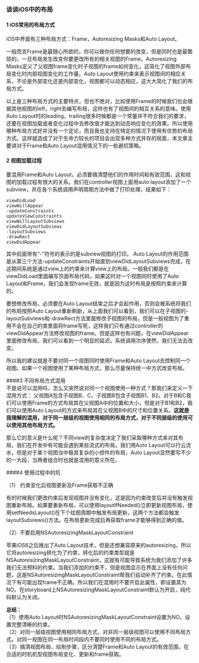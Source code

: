 ### 谈谈iOS中的布局
#### 1 iOS常用的布局方式 
iOS中界面有三种布局方式：Frame，Autoresizing Masks和Auto Layout。  

一般而言Frame是最随心所欲的，你可以做你任何想要的改变，但是同时也是最繁琐的，一旦布局发生改变你要更改所有的相关视图的Frame。Autoresizing Masks定义了父视图frame变化时子视图的frame如何变化，这简化了视图外部布局变化时内部视图变化的工作量。Auto Layout使用约束来表示视图间的相应关系，不论是外部变化还是内部变化，视图都可以动态相应，这大大简化了我们的布局方式。    

以上是三种布局方式的主要特点，但也不绝对，比如使用Frame的时候我们也会根据其他视图的left，right去编写布局，这样也有了视图间的相互关系的意味。使用Auto Layout时的leading，trailing很多时候都是一个常量并不符合我们的要求，还要在视图加载或者变化过程中去修改值才能达到动态响应变化的效果。所以使用哪种布局方式好并没有一个定论，而且我也支持在特定的情况下使用有优势的布局方式。这样就造成了对于生命力较长的项目会出现多种方式并存的局面，本文章主要讲对于Frame和Auto Layout混用情况下的一些避坑策略。    

#### 2 视图加载过程   
要混用Frame和Auto Layout，必须要搞清楚他们的作用时间和有效范围，这和视图的加载过程有很大的关系。我们在controller视图上面用auto layout添加了一个subview，并在各个系统调用声明周期方法中做了打印处理，结果如下：  
 
	viewDidLoad   
	viewWillAppear  
	-updateConstraints   
	updateViewConstraints   
	viewWillLayoutSubviews   
	viewDidLayoutSubviews   
	-layoutSubviews   
	-drawRect  
	viewDidAppear   

其中前面带有“-”符号的表示的是subview视图的打印。
Auto Layout的作用范围是从第三个方法-updateConstraints开始直到viewDidLayoutSubviews完成，在这期间系统是通过view上的约束来计算view上的布局。一般我们都是在viewDidLoad里面编写页面布局代码，如果这时对一个视图同时使用了Auto Layout和Frame，我们会发现frame无效，就是因为这时布局是按照约束来计算的。   

要想修改布局，必须要在Auto Layout结束之后才会起作用，否则会被系统将我们的布局按照Auto Layout重新刷新，从上面我们可以看到，我们可以在子视图的-layoutSubviews和-drawRect方法里面修改子视图的布局，但是一般视图为了重用不会在自己的类里面将frame写死，这样我们只有通过controller的viewDidAppear方法修改视图的frame。但是这样也有问题，在viewDidAppear里面修改布局，我们可以看到一个明显的延迟，系统调用次序使然，我们无法去改变。

所以我的建议就是不要对同一个视图同时使用Frame和Auto Layout去控制同一个视图。如果一个视图使用了某种布局方式，那么尽量保持统一中方式改变布局。   

####3 不同布局方式混用  
不是说可以混用吗，怎么又突然说对同一个视图使用一种方式？那我们来定义一下混用方式： 父视图A包含子视图B、C，子视图B包含子视图B1、B2。对于B和C我们可以使用Frame的方式布局其在父视图A中的位置和大小，但是对于B1和B2，我们可以使用Auto Layout的方式来布局其在父视图B中的尺寸和位置关系。**这就是我理解的混用，对于同一层级的视图使用相同的布局方式，对于不同层级的使用可以使用其他布局方式。**     

那么它的意义是什么呢？不同view的复杂度决定了我们采取哪种方式来对其布局，我们在开发中有可能会遇到某些流式的布局，我们用Auto Layout可以行云流水，但是对于某个视图当中极其复杂的小控件的布局，Auto Layout显然要写不少的一大段，当两者组合时也就是混用的意义所在。

####4 使用过程中的坑
   
（1） 约束变化后视图更新及Frame获取不正确    

有的时候我们更改约束后发现视图并没有变化，这是因为约束改变后并没有触发视图重新布局。如果要重新布局，可以使用layoutIfNeeded()立即更新视图布局，使用setNeedsLayout()在下个绘图周期中触发布局更新。这两个方法都会触发layoutSubviews()方法。在布局更新完成后再获取frame才能够得到正确的值。   

（2）不要启用NSAutoresizingMaskLayoutConstraint   
  
苹果iOS6之后推出了Auto Layout技术，但是还想兼容原来的autoresizing，所以它将autoresizing转化为了约束，转化后的约束类型就是NSAutoresizingMaskLayoutConstraint，这就有可能导致系统为我们添加了许多我们无法预料的约束。当我们添加的约束不，但是视图显示在界面上没有任何问题，这是NSAutoresizingMaskLayoutConstraint帮我们自动补齐了约束。在此情况下有可能出现frame不正确。所以我们在混用时不要开启此属性，即设置其为NO。在storyboard上NSAutoresizingMaskLayoutConstraint默认为开启，纯代码默认为关闭。  

**总结：**   
（1）使用Auto Layout时NSAutoresizingMaskLayoutConstraint设置为NO，设置完整清晰的约束。   
（2）对同一层级视图使用相同布局方式，对非同一层级视图可以使用不同布局方式。对同一视图在同一布局时间段内不要同时使用不同的布局方式。  
（3）搞清视图布局、绘制步骤，区分清楚Frame和Auto Layout的有效范围，在合适的时机机型视图布局变化、更新和frame获取。   



